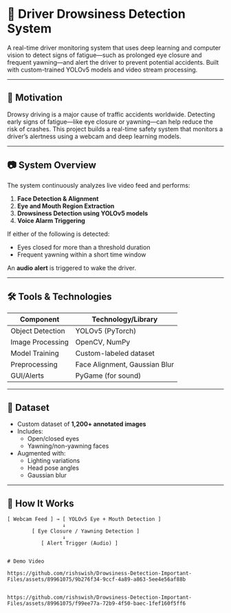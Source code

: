 # 🛑 Driver Drowsiness Detection System

A real-time driver monitoring system that uses deep learning and computer vision to detect signs of fatigue—such as prolonged eye closure and frequent yawning—and alert the driver to prevent potential accidents. Built with custom-trained YOLOv5 models and video stream processing.

---

## 🚗 Motivation

Drowsy driving is a major cause of traffic accidents worldwide. Detecting early signs of fatigue—like eye closure or yawning—can help reduce the risk of crashes. This project builds a real-time safety system that monitors a driver’s alertness using a webcam and deep learning models.

---

## 📷 System Overview

The system continuously analyzes live video feed and performs:

1. **Face Detection & Alignment**
2. **Eye and Mouth Region Extraction**
3. **Drowsiness Detection using YOLOv5 models**
4. **Voice Alarm Triggering**

If either of the following is detected:
- Eyes closed for more than a threshold duration
- Frequent yawning within a short time window

An **audio alert** is triggered to wake the driver.

---

## 🛠️ Tools & Technologies

| Component             | Technology/Library     |
|----------------------|------------------------|
| Object Detection      | YOLOv5 (PyTorch)       |
| Image Processing      | OpenCV, NumPy          |
| Model Training        | Custom-labeled dataset |
| Preprocessing         | Face Alignment, Gaussian Blur |
| GUI/Alerts            | PyGame (for sound)     |

---

## 🧪 Dataset

- Custom dataset of **1,200+ annotated images**
- Includes:
  - Open/closed eyes
  - Yawning/non-yawning faces
- Augmented with:
  - Lighting variations
  - Head pose angles
  - Gaussian blur

---

## 🧰 How It Works

```text
[ Webcam Feed ] → [ YOLOv5 Eye + Mouth Detection ]
                  ↓
        [ Eye Closure / Yawning Detection ]
                  ↓
           [ Alert Trigger (Audio) ]


# Demo Video

https://github.com/rishswish/Drowsiness-Detection-Important-Files/assets/89961075/9b276f34-9ccf-4a89-a863-5ee4e56af88b


https://github.com/rishswish/Drowsiness-Detection-Important-Files/assets/89961075/f99ee77a-72b9-4f50-baec-1fef160f5ff6

